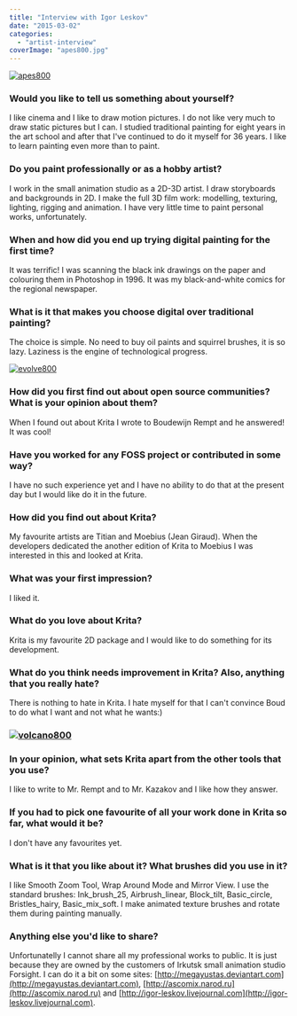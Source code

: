 ```yaml
---
title: "Interview with Igor Leskov"
date: "2015-03-02"
categories: 
  - "artist-interview"
coverImage: "apes800.jpg"
---
```


[![apes800](/images/posts/2015/apes800.jpg)](/images/posts/2015/apes.jpg)

### Would you like to tell us something about yourself?

I like cinema and I like to draw motion pictures. I do not like very much to draw static pictures but I can. I studied traditional painting for eight years in the art school and after that I've continued to do it myself for 36 years. I like to learn painting even more than to paint.

### Do you paint professionally or as a hobby artist?

I work in the small animation studio as a 2D-3D artist. I draw storyboards and backgrounds in 2D. I make the full 3D film work: modelling, texturing, lighting, rigging and animation. I have very little time to paint personal works, unfortunately.

### When and how did you end up trying digital painting for the first time?

It was terrific! I was scanning the black ink drawings on the paper and colouring them in Photoshop in 1996. It was my black-and-white comics for the regional newspaper.

### What is it that makes you choose digital over traditional painting?

The choice is simple. No need to buy oil paints and squirrel brushes, it is so lazy. Laziness is the engine of technological progress.

[![evolve800](/images/posts/2015/evolve800.jpg)](/images/posts/2015/evolve.jpg)

### How did you first find out about open source communities? What is your opinion about them?

When I found out about Krita I wrote to Boudewijn Rempt and he answered! It was cool!

### Have you worked for any FOSS project or contributed in some way?

I have no such experience yet and I have no ability to do that at the present day but I would like do it in the future.

### How did you find out about Krita?

My favourite artists are Titian and Moebius (Jean Giraud). When the developers dedicated the another edition of Krita to Moebius I was interested in this and looked at Krita.

### What was your first impression?

I liked it.

### What do you love about Krita?

Krita is my favourite 2D package and I would like to do something for its development.

### What do you think needs improvement in Krita? Also, anything that you really hate?

There is nothing to hate in Krita. I hate myself for that I can't convince Boud to do what I want and not what he wants:)

### [![volcano800](/images/posts/2015/volcano800.jpg)](/images/posts/2015/volcano.jpg)

### In your opinion, what sets Krita apart from the other tools that you use?

I like to write to Mr. Rempt and to Mr. Kazakov and I like how they answer.

### If you had to pick one favourite of all your work done in Krita so far, what would it be?

I don't have any favourites yet.

### What is it that you like about it? What brushes did you use in it?

I like Smooth Zoom Tool, Wrap Around Mode and Mirror View. I use the standard brushes: Ink\_brush\_25, Airbrush\_linear, Block\_tilt, Basic\_circle, Bristles\_hairy, Basic\_mix\_soft. I make animated texture brushes and rotate them during painting manually.

### Anything else you'd like to share?

Unfortunatelly I cannot share all my professional works to public. It is just because they are owned by the customers of Irkutsk small animation studio Forsight. I can do it a bit on some sites: [http://megayustas.deviantart.com](http://megayustas.deviantart.com), [http://ascomix.narod.ru](http://ascomix.narod.ru) and [http://igor-leskov.livejournal.com](http://igor-leskov.livejournal.com).
